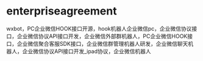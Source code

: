 # enterpriseagreement
wxbot，PC企业微信HOOK接口开源，hook机器人企业微信pc，企业微信协议接口，企业微信协议API接口开发，企业微信外部群机器人，PC企业微信HOOK接口，企业微信聚合客服SDK接口，企业微信群管理机器人研发，企业微信聊天机器人，企业微信协议API接口开发_ipad协议，企业微信机器人
